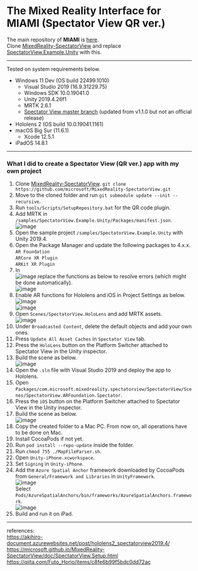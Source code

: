 # The Mixed Reality Interface for MIAMI (Spectator View QR ver.)

The main repository of **MIAMI** is [here](https://github.com/ryorod/MIAMI).  
Clone [MixedReality-SpectatorView](https://github.com/microsoft/MixedReality-SpectatorView) and replace [SpectatorView.Example.Unity](https://github.com/microsoft/MixedReality-SpectatorView/tree/master/samples/SpectatorView.Example.Unity) with this.

---

Tested on system requirements below.

- Windows 11 Dev (OS build 22499.1010)
  - Visual Studio 2019 (16.9.31229.75)
  - Windows SDK 10.0.19041.0
  - Unity 2019.4.26f1
  - MRTK 2.6.1
  - [Spectator View master branch](https://github.com/microsoft/MixedReality-SpectatorView/tree/master) (updated from v1.1.0 but not an official release)
- Hololens 2 (OS build 10.0.19041.1161)
- macOS Big Sur (11.6.1)
  - Xcode 12.5.1
- iPadOS 14.8.1

---

### What I did to create a Spectator View (QR ver.) app with my own project

1. Clone [MixedReality-SpectatorView](https://github.com/microsoft/MixedReality-SpectatorView). `git clone https://github.com/microsoft/MixedReality-SpectatorView.git`
2. Move to the cloned folder and run `git submodule update --init --recursive`.
3. Run `tools/Scripts/SetupRepository.bat` for the QR code plugin.
4. Add MRTK in `/samples/SpectatorView.Example.Unity/Packages/manifest.json`.  
 ![image](https://user-images.githubusercontent.com/47845995/153886853-14a70d66-7e41-4519-a010-88ef57c69238.jpg)
5. Open the sample project `/samples/SpectatorView.Example.Unity` with Unity 2019.4.
6. Open the Package Manager and update the following packages to 4.x.x.  
 `AR Foundation`  
 `ARCore XR Plugin`  
 `ARKit XR Plugin`
7. In  
 ![image](https://user-images.githubusercontent.com/47845995/153879561-15d1cb59-23f7-4490-b90a-0807e5113ddb.jpg)
 replace the functions as below to resolve errors (which might be done automatically).  
 ![image](https://user-images.githubusercontent.com/47845995/153879761-0a4f8c3f-2800-4832-ae01-1fa9be78c1f5.jpg)
8. Enable AR functions for Hololens and iOS in Project Settings as below.  
 ![image](https://user-images.githubusercontent.com/47845995/153881161-cf24a870-6c7b-45a7-987b-ecd5296cc101.jpg)  
 ![image](https://user-images.githubusercontent.com/47845995/153881362-295d7fb7-cae4-4779-8eff-2e913ddcff01.jpg)
9. Open `Scenes/SpectatorView.HoloLens` and add MRTK assets.  
 ![image](https://user-images.githubusercontent.com/47845995/153882319-1e4c0f1a-0abc-4e6a-a396-376a370d566a.jpg)
10. Under `Broadcasted Content`, delete the default objects and add your own ones.
11. Press `Update All Asset Caches` in `Spectator View` tab.
12. Press the `HoloLens` button on the Platform Switcher attached to Spectator View in the Unity inspector.
13. Build the scene as below.  
 ![image](https://user-images.githubusercontent.com/47845995/153885189-d5262647-1087-445b-a520-f0cdd5c3f13f.jpg)
14. Open the `.sln` file with Visual Studio 2019 and deploy the app to Hololens.
15. Open `Packages/com.microsoft.mixedreality.spectatorview/SpectatorView/Scenes/SpectatorView.ARFoundation.Spectator`.
16. Press the `iOS` button on the Platform Switcher attached to Spectator View in the Unity inspector.
17. Build the scene as below.  
 ![image](https://user-images.githubusercontent.com/47845995/153888072-907238df-0629-4570-915d-5f82bdf31c83.jpg)
18. Copy the created folder to a Mac PC. From now on, all operations have to be done on Mac.
19. Install CocoaPods if not yet.
20. Run `pod install --repo-update` inside the folder.
21. Run `chmod 755 ./MapFileParser.sh`.
22. Open `Unity-iPhone.xcworkspace`.
23. Set `Signing` in `Unity-iPhone`.
24. Add the `Azure Spatial Anchor` framework downloaded by CocoaPods from `General/Framework and Libraries` in `UnityFramework`.  
 ![image](https://user-images.githubusercontent.com/47845995/153893751-79df4002-6615-41a8-9a72-2afa933b503c.jpg)  
 Select `Pods/AzureSpatialAnchors/bin/frameworks/AzureSpatialAnchors.framework`.  
 ![image](https://user-images.githubusercontent.com/47845995/153893954-4ca11e65-6c4e-4da5-9533-465c42e054a2.jpg)
25. Build and run it on iPad.

---

references:  
https://akihiro-document.azurewebsites.net/post/hololens2_spectatorview2019.4/  
https://microsoft.github.io/MixedReality-SpectatorView/doc/SpectatorView.Setup.html  
https://qiita.com/Futo_Horio/items/c8fe6b99f5bdc0dd72ac
